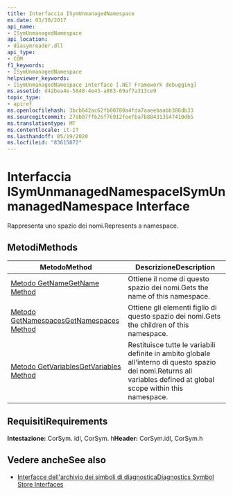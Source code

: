 ```yaml
---
title: Interfaccia ISymUnmanagedNamespace
ms.date: 03/30/2017
api_name:
- ISymUnmanagedNamespace
api_location:
- diasymreader.dll
api_type:
- COM
f1_keywords:
- ISymUnmanagedNamespace
helpviewer_keywords:
- ISymUnmanagedNamespace interface [.NET Framework debugging]
ms.assetid: d42bea4e-5848-4e43-a883-69af7a313ce9
topic_type:
- apiref
ms.openlocfilehash: 3bcb642ac62fb00780a4fda7aaeebaabb386db33
ms.sourcegitcommit: 27db07ffb26f76912feefba7b884313547410db5
ms.translationtype: MT
ms.contentlocale: it-IT
ms.lasthandoff: 05/19/2020
ms.locfileid: "83615072"
---
```

# <a name="isymunmanagednamespace-interface"></a><span data-ttu-id="88768-102">Interfaccia ISymUnmanagedNamespace</span><span class="sxs-lookup"><span data-stu-id="88768-102">ISymUnmanagedNamespace Interface</span></span>
<span data-ttu-id="88768-103">Rappresenta uno spazio dei nomi.</span><span class="sxs-lookup"><span data-stu-id="88768-103">Represents a namespace.</span></span>  
  
## <a name="methods"></a><span data-ttu-id="88768-104">Metodi</span><span class="sxs-lookup"><span data-stu-id="88768-104">Methods</span></span>  
  
|<span data-ttu-id="88768-105">Metodo</span><span class="sxs-lookup"><span data-stu-id="88768-105">Method</span></span>|<span data-ttu-id="88768-106">Descrizione</span><span class="sxs-lookup"><span data-stu-id="88768-106">Description</span></span>|  
|------------|-----------------|  
|[<span data-ttu-id="88768-107">Metodo GetName</span><span class="sxs-lookup"><span data-stu-id="88768-107">GetName Method</span></span>](isymunmanagednamespace-getname-method.md)|<span data-ttu-id="88768-108">Ottiene il nome di questo spazio dei nomi.</span><span class="sxs-lookup"><span data-stu-id="88768-108">Gets the name of this namespace.</span></span>|  
|[<span data-ttu-id="88768-109">Metodo GetNamespaces</span><span class="sxs-lookup"><span data-stu-id="88768-109">GetNamespaces Method</span></span>](isymunmanagednamespace-getnamespaces-method.md)|<span data-ttu-id="88768-110">Ottiene gli elementi figlio di questo spazio dei nomi.</span><span class="sxs-lookup"><span data-stu-id="88768-110">Gets the children of this namespace.</span></span>|  
|[<span data-ttu-id="88768-111">Metodo GetVariables</span><span class="sxs-lookup"><span data-stu-id="88768-111">GetVariables Method</span></span>](isymunmanagednamespace-getvariables-method.md)|<span data-ttu-id="88768-112">Restituisce tutte le variabili definite in ambito globale all'interno di questo spazio dei nomi.</span><span class="sxs-lookup"><span data-stu-id="88768-112">Returns all variables defined at global scope within this namespace.</span></span>|  
  
## <a name="requirements"></a><span data-ttu-id="88768-113">Requisiti</span><span class="sxs-lookup"><span data-stu-id="88768-113">Requirements</span></span>  
 <span data-ttu-id="88768-114">**Intestazione:** CorSym. idl, CorSym. h</span><span class="sxs-lookup"><span data-stu-id="88768-114">**Header:** CorSym.idl, CorSym.h</span></span>  
  
## <a name="see-also"></a><span data-ttu-id="88768-115">Vedere anche</span><span class="sxs-lookup"><span data-stu-id="88768-115">See also</span></span>

- [<span data-ttu-id="88768-116">Interfacce dell'archivio dei simboli di diagnostica</span><span class="sxs-lookup"><span data-stu-id="88768-116">Diagnostics Symbol Store Interfaces</span></span>](diagnostics-symbol-store-interfaces.md)
